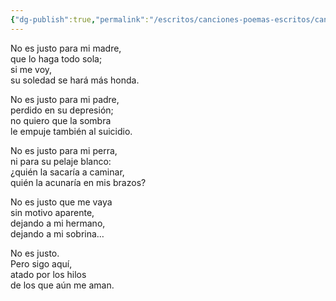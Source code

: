 ```yaml
---
{"dg-publish":true,"permalink":"/escritos/canciones-poemas-escritos/canciones-poemas-escritos/no-es-justo/"}
---
```


No es justo para mi madre,  
que lo haga todo sola;  
si me voy,  
su soledad se hará más honda.

No es justo para mi padre,  
perdido en su depresión;  
no quiero que la sombra  
le empuje también al suicidio.

No es justo para mi perra,  
ni para su pelaje blanco:  
¿quién la sacaría a caminar,  
quién la acunaría en mis brazos?

No es justo que me vaya  
sin motivo aparente,  
dejando a mi hermano,  
dejando a mi sobrina…

No es justo.  
Pero sigo aquí,  
atado por los hilos  
de los que aún me aman.
